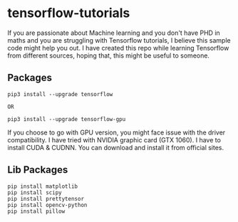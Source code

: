 # tensorflow-tutorials

If you are passionate about Machine learning and you don't have PHD in maths and 
you are struggling with Tensorflow tutorials, I believe this sample code might help you out.
I have created this repo while learning Tensorflow from different sources, hoping that, this might be useful to someone.


## Packages

```
pip3 install --upgrade tensorflow

OR

pip3 install --upgrade tensorflow-gpu
```
If you choose to go with GPU version, you might face issue with the driver compatibility. I have tried with NVIDIA graphic card (GTX 1060). I have to install CUDA & CUDNN. You can download and install it from official sites.


## Lib Packages

```
pip install matplotlib
pip install scipy
pip install prettytensor
pip install opencv-python
pip install pillow
```